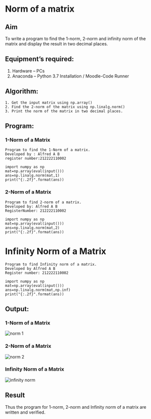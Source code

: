 # Norm of a matrix
## Aim
To write a program to find the 1-norm, 2-norm and infinity norm of the matrix and display the result in two decimal places.

## Equipment’s required:
1.	Hardware – PCs
2.	Anaconda – Python 3.7 Installation / Moodle-Code Runner
	
## Algorithm:
	1. Get the input matrix using np.array()   
    2. Find the 2-norm of the matrix using np.linalg.norm()
	3. Print the norm of the matrix in two decimal places.
	
## Program:
### 1-Norm of a Matrix
```
Program to find the 1-Norm of a matrix.
Developed by : Alfred A B
register number:212222110002

import numpy as np
mat=np.array(eval(input()))
ans=np.linalg.norm(mat,1)
print("{:.2f}".format(ans))
```

### 2-Norm of a Matrix
```
Program to find 2-norm of a matrix.
Developed by: Alfred A B
RegisterNumber: 212222110002

import numpy as np
mat=np.array(eval(input()))
ans=np.linalg.norm(mat,2)
print("{:.2f}".format(ans))
```

# Infinity Norm of a Matrix
```
Program to find Infinity norm of a matrix.
Developed by Alfred A B
Register number: 212222110002

import numpy as np
mat=np.array(eval(input()))
ans=np.linalg.norm(mat,np.inf)
print("{:.2f}".format(ans))
```

## Output:
### 1-Norm of a Matrix
![norm 1](https://github.com/Alfredsec/Norm-of-a-matrix/assets/120621608/33410647-b900-46e0-ab3e-92239c0db0ee)

### 2-Norm of a Matrix
![norm 2](https://github.com/Alfredsec/Norm-of-a-matrix/assets/120621608/52e6c665-8530-449f-8cce-f5ef1c8558e3)

### Infinity Norm of a Matrix
![infinity norm ](https://github.com/Alfredsec/Norm-of-a-matrix/assets/120621608/3eb3c5c1-7908-427f-aa17-fa4a708d49ad)

## Result
Thus the program for 1-norm, 2-norm and Infinity norm of a matrix are written and verified.
